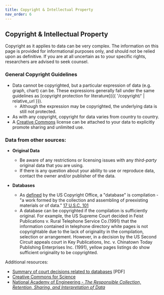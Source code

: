 ```yaml
---
title: Copyright & Intellectual Property
nav_order: 6
---
```


## Copyright & Intellectual Property

Copyright as it applies to data can be very complex. The information on this
 page is provided for informational purposes only, and should not be relied upon
  as definitive. If you are at all uncertain as to your specific rights,
   researchers are advised to seek counsel.

### General Copyright Guidelines

- Data cannot be copyrighted, but a particular expression of data (e.g. graph,
 chart) can be. These expressions generally fall under the same guidelines as
  [copyright protection for literature]({{ '/copyright/' | relative_url }}).
  - Although the expression may be copyrighted, the underlying data is still
   not protected.
- As with any copyright, copyright for data varies from country to country.
- A [Creative Commons](http://creativecommons.org/) license can be attached to
 your data to explicitly promote sharing and unlimited use.

### Data from other sources:

- **Original Data**
  - Be aware of any restrictions or licensing issues with any *third-party*
   original data that you are using.
  - If there is any question about your ability to use or reproduce data,
   contact the owner and/or publisher of the data.

- **Databases**
  - As [defined](http://www.copyright.gov/docs/regstat092303.html) by the US
   Copyright Office, a "database" is compilation - "a work formed by the
    collection and assembling of preexisting materials or of data."
     [17 U.S.C. 101](https://www.law.cornell.edu/uscode/text/17/101)
  - A database can be copyrighted if the compilation is sufficiently original.
   For example, the US Supreme Court decided in Feist Publications v. Rural
    Telephone Service Co.(1991) that the information contained in telephone
     directory white pages is not copyrightable due to the lack of originality
      in the compilation, selection or arrangement. However, in a decision by
       the US Second Circuit appeals court in Key Publications, Inc. v.
        Chinatown Today Publishing Enterprises Inc. (1991), yellow pages
         listings do show sufficient originality to be copyrighted.

Additional resources:

- [Summary of court decisions related to databases](http://www.copyright.gov/reports/db4.pdf) \[PDF\]
- [Creative Commons for Science](http://creativecommons.org/science/)
- [National Academy of Engineering - *The Responsible Collection, Retention, Sharing, and Interpretation of Data*](http://www.onlineethics.org/cms/research/modindex/moddata.aspx)
